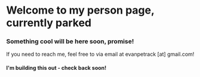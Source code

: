 # Welcome to my person page, currently parked

### Something cool will be here soon, promise!


If you need to reach me, feel free to via email at evanpetrack [at] gmail.com!

#### I'm building this out - check back soon!
